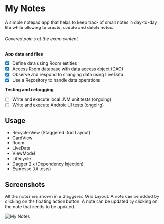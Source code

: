 # My Notes

A simple notepad app that helps to keep track of small notes in day-to-day life while allowing to create, update and delete notes. 

###### Covered points of the exam content 

**App data and files**
- [x] Define data using Room entities
- [x] Access Room database with data access object (DAO)
- [x] Observe and respond to changing data using LiveData
- [x] Use a Repository to handle data operations

**Testing and debugging**
- [ ] Write and execute local JVM unit tests (ongoing)
- [ ] Write and execute Android UI tests (ongoing)

## Usage
* RecyclerView (Staggered Grid Layout)
* CardView 
* Room
* LiveData
* ViewModel
* Lifecycle
* Dagger 2.x (Dependency Injection) 
* Espresso (UI tests)

## Screenshots
All the notes are shown in a Staggered Grid Layout. A note can be added by clicking on the floating action button. A note can be updated by clicking on the note that needs to be updated. 

![My Notes](https://mir-s3-cdn-cf.behance.net/project_modules/1400/1a01b668918001.5b7e37675d34b.jpg)

